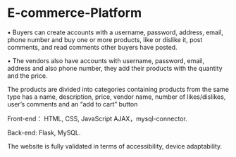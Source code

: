 # E-commerce-Platform

• Buyers can create accounts with a username, password, address, email, phone number and buy one or more products, like or dislike it, post comments, and read comments other buyers have posted.

• The vendors also have accounts with username, password, email, address and also phone number, they add their products with the quantity and the price.

The products are divided into categories containing products from the same type has a name, description, price, vendor name, number of likes/dislikes, user’s comments and an “add to cart” button

Front-end： HTML, CSS, JavaScript AJAX，mysql-connector.

Back-end: Flask, MySQL.

The website is fully validated in terms of accessibility, device adaptability.
 
